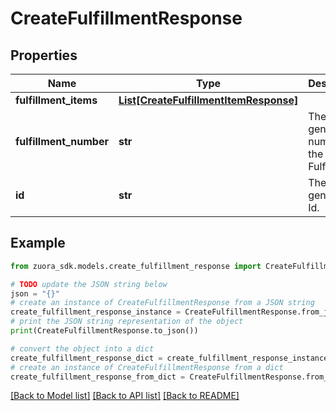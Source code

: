 # CreateFulfillmentResponse


## Properties

Name | Type | Description | Notes
------------ | ------------- | ------------- | -------------
**fulfillment_items** | [**List[CreateFulfillmentItemResponse]**](CreateFulfillmentItemResponse.md) |  | [optional] 
**fulfillment_number** | **str** | The sytem generated number for the Fulfillment.  | [optional] 
**id** | **str** | The sytem generated Id.  | [optional] 

## Example

```python
from zuora_sdk.models.create_fulfillment_response import CreateFulfillmentResponse

# TODO update the JSON string below
json = "{}"
# create an instance of CreateFulfillmentResponse from a JSON string
create_fulfillment_response_instance = CreateFulfillmentResponse.from_json(json)
# print the JSON string representation of the object
print(CreateFulfillmentResponse.to_json())

# convert the object into a dict
create_fulfillment_response_dict = create_fulfillment_response_instance.to_dict()
# create an instance of CreateFulfillmentResponse from a dict
create_fulfillment_response_from_dict = CreateFulfillmentResponse.from_dict(create_fulfillment_response_dict)
```
[[Back to Model list]](../README.md#documentation-for-models) [[Back to API list]](../README.md#documentation-for-api-endpoints) [[Back to README]](../README.md)


